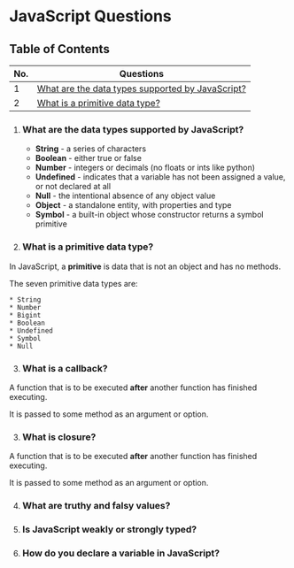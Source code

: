 # JavaScript Questions

## Table of Contents

| No. | Questions |
|---- | ---------
|1  | [What are the data types supported by JavaScript?](#what-are-the-data-types-supported-by-javascript) |
|2  | [What is a primitive data type?](#what-is-a-primitive-data-type) |

1. ### What are the data types supported by JavaScript?

    * **String** - a series of characters
    * **Boolean** - either true or false
    * **Number** - integers or decimals (no floats or ints like python)
    * **Undefined** - indicates that a variable has not been assigned a value, or not declared at all
    * **Null** - the intentional absence of any object value
    * **Object** - a standalone entity, with properties and type
    * **Symbol** - a built-in object whose constructor returns a symbol primitive

2. ### What is a primitive data type?

  In JavaScript, a **primitive** is data that is not an object and has no methods.

  The seven primitive data types are:

    * String
    * Number
    * Bigint
    * Boolean
    * Undefined
    * Symbol
    * Null

3. ### What is a callback?

  A function that is to be executed **after** another function has finished executing.

  It is passed to some method as an argument or option.



3. ### What is closure? 

  A function that is to be executed **after** another function has finished executing.

  It is passed to some method as an argument or option.

4. ### What are truthy and falsy values?


5. ### Is JavaScript weakly or strongly typed?

6. ### How do you declare a variable in JavaScript?




